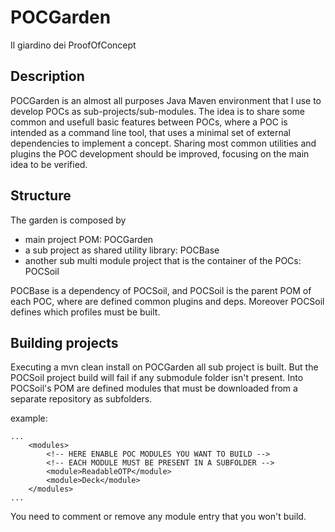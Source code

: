 # POCGarden
Il giardino dei ProofOfConcept

## Description
POCGarden is an almost all purposes Java Maven environment that I use to develop POCs as sub-projects/sub-modules.
The idea is to share some common and usefull basic features between POCs, where a POC is intended as a command line tool, that uses a minimal set of external dependencies to implement a concept.
Sharing most common utilities and plugins the POC development should be improved, focusing on the main idea to be verified.

## Structure
The garden is composed by
- main project POM: POCGarden
- a sub project as shared utility library: POCBase
- another sub multi module project that is the container of the POCs: POCSoil

POCBase is a dependency of POCSoil, and POCSoil is the parent POM of each POC, where are defined common plugins and deps.
Moreover POCSoil defines which profiles must be built. 

## Building projects
Executing a mvn clean install on POCGarden all sub project is built. But the POCSoil project build will fail if any submodule folder isn't present.
Into POCSoil's POM are defined modules that must be downloaded from a separate repository as subfolders.

example:
```
...
    <modules>
        <!-- HERE ENABLE POC MODULES YOU WANT TO BUILD -->
        <!-- EACH MODULE MUST BE PRESENT IN A SUBFOLDER -->
        <module>ReadableOTP</module>
        <module>Deck</module>
    </modules>
...
```
You need to comment or remove any module entry that you won't build.

